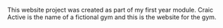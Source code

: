 This website project was created as part of my first year module. 
Craic Active is the name of a fictional gym and this is the website for the gym.
